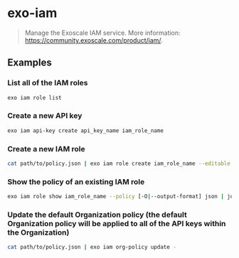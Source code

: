 # exo-iam

> Manage the Exoscale IAM service. More information: <https://community.exoscale.com/product/iam/>.

## Examples

### List all of the IAM roles

```bash
exo iam role list
```

### Create a new API key

```bash
exo iam api-key create api_key_name iam_role_name
```

### Create a new IAM role

```bash
cat path/to/policy.json | exo iam role create iam_role_name --editable --policy -
```

### Show the policy of an existing IAM role

```bash
exo iam role show iam_role_name --policy [-O|--output-format] json | jq .
```

### Update the default Organization policy (the default Organization policy will be applied to all of the API keys within the Organization)

```bash
cat path/to/policy.json | exo iam org-policy update -
```
